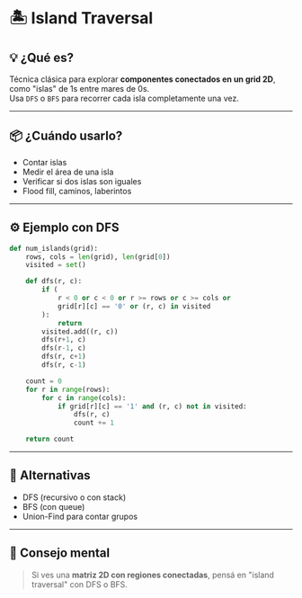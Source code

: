 # 🏝️ Island Traversal

## 💡 ¿Qué es?

Técnica clásica para explorar **componentes conectados en un grid 2D**, como "islas" de 1s entre mares de 0s.  
Usa `DFS` o `BFS` para recorrer cada isla completamente una vez.

---

## 📦 ¿Cuándo usarlo?

- Contar islas
- Medir el área de una isla
- Verificar si dos islas son iguales
- Flood fill, caminos, laberintos

---

## ⚙️ Ejemplo con DFS

```python
def num_islands(grid):
    rows, cols = len(grid), len(grid[0])
    visited = set()

    def dfs(r, c):
        if (
            r < 0 or c < 0 or r >= rows or c >= cols or
            grid[r][c] == '0' or (r, c) in visited
        ):
            return
        visited.add((r, c))
        dfs(r+1, c)
        dfs(r-1, c)
        dfs(r, c+1)
        dfs(r, c-1)

    count = 0
    for r in range(rows):
        for c in range(cols):
            if grid[r][c] == '1' and (r, c) not in visited:
                dfs(r, c)
                count += 1

    return count
```

---

## 📐 Alternativas

- DFS (recursivo o con stack)
- BFS (con queue)
- Union-Find para contar grupos

---

## 🧠 Consejo mental

> Si ves una **matriz 2D con regiones conectadas**, pensá en "island traversal" con DFS o BFS.
